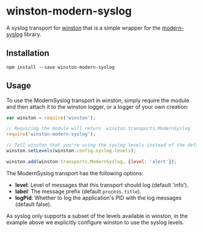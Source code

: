 # winston-modern-syslog

A syslog transport for [winston](https://www.npmjs.com/package/winston) that is a simple wrapper for the [modern-syslog](https://www.npmjs.com/package/modern-syslog) library.

## Installation

```
npm install --save winston-modern-syslog
```

## Usage

To use the ModernSyslog transport in winston, simply require the module and then attach it to the winston logger, or a logger of your own creation:

```javascript
var winston = require('winston');

// Requiring the module will return `winston.transports.ModernSyslog`
require('winston-modern-syslog');

// Tell winston that you're using the syslog levels instead of the defaults
winston.setLevels(winston.config.syslog.levels);

winston.add(winston.transports.ModernSyslog, {level: 'alert'});
```

The ModernSyslog transport has the following options:

* __level__: Level of messages that this transport should log (default 'info').
* __label__: The message prefix (default `process.title`).
* __logPid__: Whether to log the application's PID with the log messages (default false).

As syslog only supports a subset of the levels available in winston, in the example above we explicitly configure winston to use the syslog levels.
